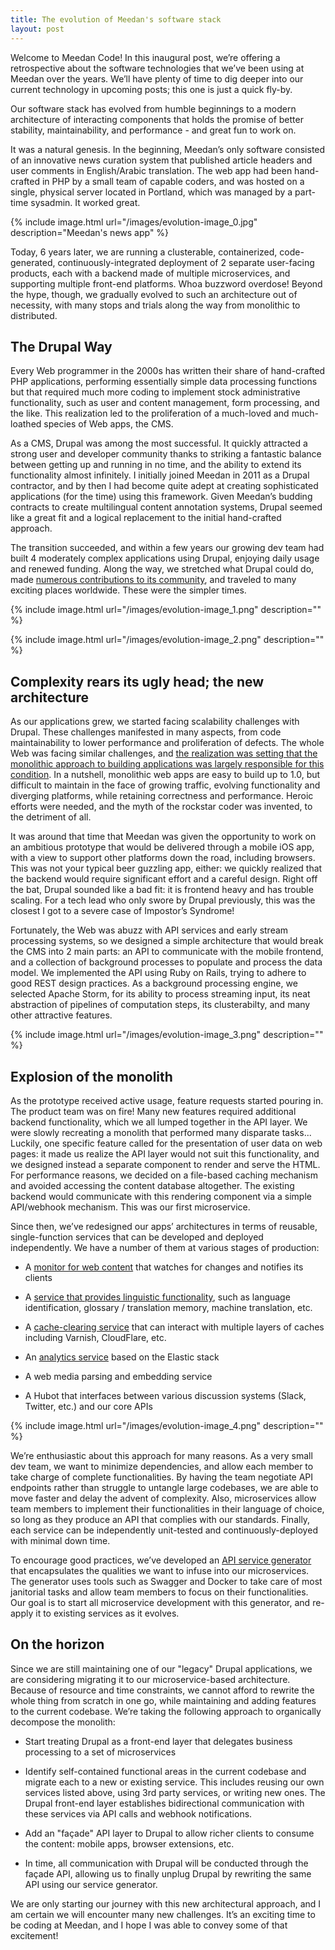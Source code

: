 ```yaml
---
title: The evolution of Meedan's software stack
layout: post
---
```


Welcome to Meedan Code! In this inaugural post, we’re offering a retrospective about the software technologies that we’ve been using at Meedan over the years. We’ll have plenty of time to dig deeper into our current technology in upcoming posts; this one is just a quick fly-by.

Our software stack has evolved from humble beginnings to a modern architecture of interacting components that holds the promise of better stability, maintainability, and performance - and great fun to work on.

It was a natural genesis. In the beginning, Meedan’s only software consisted of an innovative news curation system that published article headers and user comments in English/Arabic translation. The web app had been hand-crafted in PHP by a small team of capable coders, and was hosted on a single, physical server located in Portland, which was managed by a part-time sysadmin. It worked great.

{% include image.html url="/images/evolution-image_0.jpg" description="Meedan's news app" %}

Today, 6 years later, we are running a clusterable, containerized, code-generated, continuously-integrated deployment of 2 separate user-facing products, each with a backend made of multiple microservices, and supporting multiple front-end platforms. Whoa buzzword overdose! Beyond the hype, though, we gradually evolved to such an architecture out of necessity, with many stops and trials along the way from monolithic to distributed.

## The Drupal Way

Every Web programmer in the 2000s has written their share of hand-crafted PHP applications, performing essentially simple data processing functions but that required much more coding to implement stock administrative functionality, such as user and content management, form processing, and the like. This realization led to the proliferation of a much-loved and much-loathed species of Web apps, the CMS.

As a CMS, Drupal was among the most successful. It quickly attracted a strong user and developer community thanks to striking a fantastic balance between getting up and running in no time, and the ability to extend its functionality almost infinitely. I initially joined Meedan in 2011 as a Drupal contractor, and by then I had become quite adept at creating sophisticated applications (for the time) using this framework. Given Meedan’s budding contracts to create multilingual content annotation systems, Drupal seemed like a great fit and a logical replacement to the initial hand-crafted approach.

The transition succeeded, and within a few years our growing dev team had built 4 moderately complex applications using Drupal, enjoying daily usage and renewed funding. Along the way, we stretched what Drupal could do, made [numerous contributions to its community](https://www.drupal.org/node/2343639), and traveled to many exciting places worldwide. These were the simpler times.

{% include image.html url="/images/evolution-image_1.png" description="" %}

{% include image.html url="/images/evolution-image_2.png" description="" %}

## Complexity rears its ugly head; the new architecture

As our applications grew, we started facing scalability challenges with Drupal. These challenges manifested in many aspects, from code maintainability to lower performance and proliferation of defects. The whole Web was facing similar challenges, and [the realization was setting that the monolithic approach to building applications was largely responsible for this condition](https://github.com/matthiasn/talk-transcripts/blob/master/Hickey_Rich/SimpleMadeEasy.md). In a nutshell, monolithic web apps are easy to build up to 1.0, but difficult to maintain in the face of growing traffic, evolving functionality and diverging platforms, while retaining correctness and performance. Heroic efforts were needed, and the myth of the rockstar coder was invented, to the detriment of all.

It was around that time that Meedan was given the opportunity to work on an ambitious prototype that would be delivered through a mobile iOS app, with a view to support other platforms down the road, including browsers. This was not your typical beer guzzling app, either: we quickly realized that the backend would require significant effort and a careful design. Right off the bat, Drupal sounded like a bad fit: it is frontend heavy and has trouble scaling. For a tech lead who only swore by Drupal previously, this was the closest I got to a severe case of Impostor’s Syndrome!

Fortunately, the Web was abuzz with API services and early stream processing systems, so we designed a simple architecture that would break the CMS into 2 main parts: an API to communicate with the mobile frontend, and a collection of background processes to populate and process the data model. We implemented the API using Ruby on Rails, trying to adhere to good REST design practices. As a background processing engine, we selected Apache Storm, for its ability to process streaming input, its neat abstraction of pipelines of computation steps, its clusterabilty, and many other attractive features.

{% include image.html url="/images/evolution-image_3.png" description="" %}


## Explosion of the monolith

As the prototype received active usage, feature requests started pouring in. The product team was on fire! Many new features required additional backend functionality, which we all lumped together in the API layer. We were slowly recreating a monolith that performed many disparate tasks... Luckily, one specific feature called for the presentation of user data on web pages: it made us realize the API layer would not suit this functionality, and we designed instead a separate component to render and serve the HTML. For performance reasons, we decided on a file-based caching mechanism and avoided accessing the content database altogether. The existing backend would communicate with this rendering component via a simple API/webhook mechanism. This was our first microservice.

Since then, we’ve redesigned our apps’ architectures in terms of reusable, single-function services that can be developed and deployed independently. We have a number of them at various stages of production:

* A [monitor for web content](https://github.com/meedan/watchbot) that watches for changes and notifies its clients

* A [service that provides linguistic functionality](https://github.com/meedan/alegre), such as language identification, glossary / translation memory, machine translation, etc.

* A [cache-clearing service](https://github.com/meedan/cc-deville) that can interact with multiple layers of caches including Varnish, CloudFlare, etc.

* An [analytics service](https://github.com/meedan/copacabana) based on the Elastic stack

* A web media parsing and embedding service

* A Hubot that interfaces between various discussion systems (Slack, Twitter, etc.) and our core APIs

{% include image.html url="/images/evolution-image_4.png" description="" %}

We’re enthusiastic about this approach for many reasons. As a very small dev team, we want to minimize dependencies, and allow each member to take charge of complete functionalities. By having the team negotiate API endpoints rather than struggle to untangle large codebases, we are able to move faster and delay the advent of complexity. Also, microservices allow team members to implement their functionalities in their language of choice, so long as they produce an API that complies with our standards. Finally, each service can be independently unit-tested and continuously-deployed with minimal down time.

To encourage good practices, we’ve developed an [API service generator](https://github.com/meedan/lapis) that encapsulates the qualities we want to infuse into our microservices. The generator uses tools such as Swagger and Docker to take care of most janitorial tasks and allow team members to focus on their functionalities. Our goal is to start all microservice development with this generator, and re-apply it to existing services as it evolves.

## On the horizon

Since we are still maintaining one of our "legacy" Drupal applications, we are considering migrating it to our microservice-based architecture. Because of resource and time constraints, we cannot afford to rewrite the whole thing from scratch in one go, while maintaining and adding features to the current codebase. We’re taking the following approach to organically decompose the monolith:

* Start treating Drupal as a front-end layer that delegates business processing to a set of microservices

* Identify self-contained functional areas in the current codebase and migrate each to a new or existing service. This includes reusing our own services listed above, using 3rd party services, or writing new ones. The Drupal front-end layer establishes bidirectional communication with these services via API calls and webhook notifications.

* Add an "façade" API layer to Drupal to allow richer clients to consume the content: mobile apps, browser extensions, etc.

* In time, all communication with Drupal will be conducted through the façade API, allowing us to finally unplug Drupal by rewriting the same API using our service generator.



We are only starting our journey with this new architectural approach, and I am certain we will encounter many new challenges. It’s an exciting time to be coding at Meedan, and I hope I was able to convey some of that excitement!
